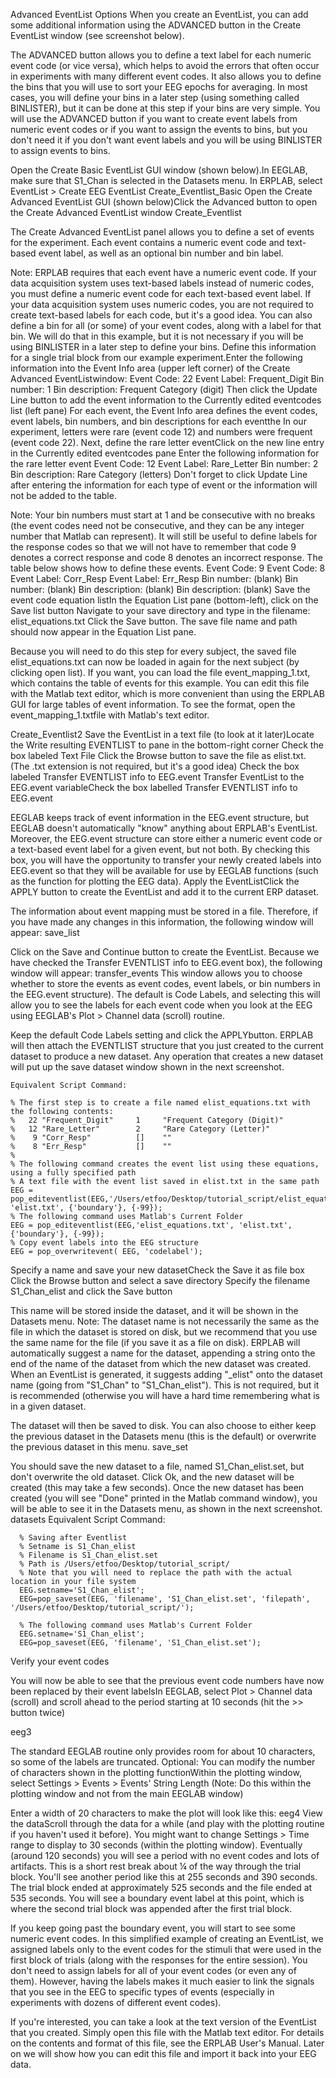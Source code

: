 Advanced EventList Options
When you create an EventList, you can add some additional information using the ADVANCED button in the Create EventList window (see screenshot below). 

The ADVANCED button allows you to define a text label for each numeric event code (or vice versa), which helps to avoid the errors that often occur in experiments with many different event codes. It also allows you to define the bins that you will use to sort your EEG epochs for averaging. In most cases, you will define your bins in a later step (using something called BINLISTER), but it can be done at this step if your bins are very simple. You will use the ADVANCED button if you want to create event labels from numeric event codes or if you want to assign the events to bins, but you don't need it if you don't want event labels and you will be using BINLISTER to assign events to bins.

Open the Create Basic EventList GUI window (shown below).In EEGLAB, make sure that S1_Chan is selected in the Datasets menu.
In ERPLAB, select EventList > Create EEG EventList
Create_Eventlist_Basic
Open the Create Advanced EventList GUI (shown below)Click the Advanced button to open the Create Advanced EventList window
Create_Eventlist

The Create Advanced EventList panel allows you to define a set of events for the experiment. Each event contains a numeric event code and text-based event label, as well as an optional bin number and bin label.

Note: ERPLAB requires that each event have a numeric event code. If your data acquisition system uses text-based labels instead of numeric codes, you must define a numeric event code for each text-based event label. If your data acquisition system uses numeric codes, you are not required to create text-based labels for each code, but it's a good idea. You can also define a bin for all (or some) of your event codes, along with a label for that bin. We will do that in this example, but it is not necessary if you will be using BINLISTER in a later step to define your bins.
Define this information for a single trial block from our example experiment.Enter the following information into the Event Info area (upper left corner) of the Create Advanced EventListwindow:
Event Code:	22
Event Label:	Frequent_Digit
Bin number:	1
Bin description:	Frequent Category (digit) Then click the Update Line button to add the event information to the Currently edited eventcodes list (left pane)
For each event, the Event Info area defines the event codes, event labels, bin numbers, and bin descriptions for each eventthe In our experiment, letters were rare (event code 12) and numbers were frequent (event code 22).
Next, define the rare letter eventClick on the new line entry in the Currently edited eventcodes pane Enter the following information for the rare letter event
Event Code:	12
Event Label:	Rare_Letter
Bin number:	2
Bin description:	Rare Category (letters) Don't forget to click Update Line after entering the information for each type of event or the information will not be added to the table. 

Note: Your bin numbers must start at 1 and be consecutive with no breaks (the event codes need not be consecutive, and they can be any integer number that Matlab can represent). 
It will still be useful to define labels for the response codes so that we will not have to remember that code 9 denotes a correct response and code 8 denotes an incorrect response. The table below shows how to define these events.
Event Code:	9		Event Code:	8
Event Label:	Corr_Resp		Event Label:	Err_Resp
Bin number:	(blank)		Bin number:	(blank)
Bin description:	(blank)		Bin description:	(blank)
Save the event code equation listIn the Equation List pane (bottom-left), click on the Save list button
Navigate to your save directory and type in the filename: elist_equations.txt
Click the Save button. The save file name and path should now appear in the Equation List pane.

Because you will need to do this step for every subject, the saved file elist_equations.txt can now be loaded in again for the next subject (by clicking open list). If you want, you can load the file event_mapping_1.txt, which contains the table of events for this example. You can edit this file with the Matlab text editor, which is more convenient than using the ERPLAB GUI for large tables of event information. To see the format, open the event_mapping_1.txtfile with Matlab's text editor.
 

Create_Eventlist2
Save the EventList in a text file (to look at it later)Locate the Write resulting EVENTLIST to pane in the bottom-right corner
Check the box labeled Text File
Click the Browse button to save the file as elist.txt. (The .txt extension is not required, but it's a good idea)
Check the box labeled Transfer EVENTLIST info to EEG.event
Transfer EventList to the EEG.event variableCheck the box labelled Transfer EVENTLIST info to EEG.event

EEGLAB keeps track of event information in the EEG.event structure, but EEGLAB doesn't automatically "know" anything about ERPLAB's EventList. Moreover, the EEG.event structure can store either a numeric event code or a text-based event label for a given event, but not both. By checking this box, you will have the opportunity to transfer your newly created labels into EEG.event so that they will be available for use by EEGLAB functions (such as the function for plotting the EEG data).
Apply the EventListClick the APPLY button to create the EventList and add it to the current ERP dataset.

The information about event mapping must be stored in a file. Therefore, if you have made any changes in this information, the following window will appear:
save_list

Click on the Save and Continue button to create the EventList.
Because we have checked the Transfer EVENTLIST info to EEG.event box), the following window will appear:
transfer_events
This window allows you to choose whether to store the events as event codes, event labels, or bin numbers in the EEG.event structure). The default is Code Labels, and selecting this will allow you to see the labels for each event code when you look at the EEG using EEGLAB's Plot > Channel data (scroll) routine.

Keep the default Code Labels setting and click the APPLYbutton.
ERPLAB will then attach the EVENTLIST structure that you just created to the current dataset to produce a new dataset. Any operation that creates a new dataset will put up the save dataset window shown in the next screenshot.

    Equivalent Script Command:
    
    % The first step is to create a file named elist_equations.txt with the following contents:
    %   22 "Frequent_Digit"     1     "Frequent Category (Digit)"
    %   12 "Rare_Letter"        2     "Rare Category (Letter)"  
    %    9 "Corr_Resp"          []    ""      
    %    8 "Err_Resp"           []    ""
    %
    % The following command creates the event list using these equations, using a fully specified path
    % A text file with the event list saved in elist.txt in the same path
    EEG = pop_editeventlist(EEG,'/Users/etfoo/Desktop/tutorial_script/elist_equations.txt', 'elist.txt', {'boundary'}, {-99});
    % The following command uses Matlab's Current Folder 
    EEG = pop_editeventlist(EEG,'elist_equations.txt', 'elist.txt', {'boundary'}, {-99});
    % Copy event labels into the EEG structure
    EEG = pop_overwritevent( EEG, 'codelabel');
Specify a name and save your new datasetCheck the Save it as file box
Click the Browse button and select a save directory
Specify the filename S1_Chan_elist and click the Save button

This name will be stored inside the dataset, and it will be shown in the Datasets menu.
Note: The dataset name is not necessarily the same as the file in which the dataset is stored on disk, but we recommend that you use the same name for the file (if you save it as a file on disk). ERPLAB will automatically suggest a name for the dataset, appending a string onto the end of the name of the dataset from which the new dataset was created. When an EventList is generated, it suggests adding "_elist" onto the dataset name (going from "S1_Chan" to "S1_Chan_elist"). This is not required, but it is recommended (otherwise you will have a hard time remembering what is in a given dataset.

The dataset will then be saved to disk. You can also choose to either keep the previous dataset in the Datasets menu (this is the default) or overwrite the previous dataset in this menu.
save_set

You should save the new dataset to a file, named S1_Chan_elist.set, but don't overwrite the old dataset. Click Ok, and the new dataset will be created (this may take a few seconds). Once the new dataset has been created (you will see "Done" printed in the Matlab command window), you will be able to see it in the Datasets menu, as shown in the next screenshot.
datasets
      Equivalent Script Command:
      
      % Saving after Eventlist
      % Setname is S1_Chan_elist
      % Filename is S1_Chan_elist.set
      % Path is /Users/etfoo/Desktop/tutorial_script/
      % Note that you will need to replace the path with the actual location in your file system
      EEG.setname='S1_Chan_elist';
      EEG=pop_saveset(EEG, 'filename', 'S1_Chan_elist.set', 'filepath', '/Users/etfoo/Desktop/tutorial_script/');
      
      % The following command uses Matlab's Current Folder
      EEG.setname='S1_Chan_elist';
      EEG=pop_saveset(EEG, 'filename', 'S1_Chan_elist.set');
Verify your event codes

You will now be able to see that the previous event code numbers have now been replaced by their event labelsIn EEGLAB, select Plot > Channel data (scroll) and scroll ahead to the period starting at 10 seconds (hit the >> button twice)

eeg3

The standard EEGLAB routine only provides room for about 10 characters, so some of the labels are truncated.
Optional: You can modify the number of characters shown in the plotting functionWithin the plotting window, select Settings > Events > Events' String Length (Note: Do this within the plotting window and not from the main EEGLAB window)

Enter a width of 20 characters to make the plot will look like this:
eeg4
View the dataScroll through the data for a while (and play with the plotting routine if you haven't used it before). You might want to change Settings > Time range to display to 30 seconds (within the plotting window). Eventually (around 120 seconds) you will see a period with no event codes and lots of artifacts. This is a short rest break about ¼ of the way through the trial block. You'll see another period like this at 255 seconds and 390 seconds. The trial block ended at approximately 525 seconds and the file ended at 535 seconds. You will see a boundary event label at this point, which is where the second trial block was appended after the first trial block.

If you keep going past the boundary event, you will start to see some numeric event codes. In this simplified example of creating an EventList, we assigned labels only to the event codes for the stimuli that were used in the first block of trials (along with the responses for the entire session). You don't need to assign labels for all of your event codes (or even any of them). However, having the labels makes it much easier to link the signals that you see in the EEG to specific types of events (especially in experiments with dozens of different event codes).

If you're interested, you can take a look at the text version of the EventList that you created. Simply open this file with the Matlab text editor. For details on the contents and format of this file, see the ERPLAB User's Manual. Later on we will show how you can edit this file and import it back into your EEG data.